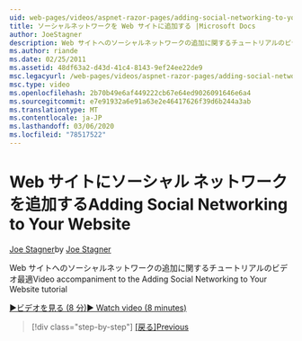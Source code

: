 ```yaml
---
uid: web-pages/videos/aspnet-razor-pages/adding-social-networking-to-your-website
title: ソーシャルネットワークを Web サイトに追加する |Microsoft Docs
author: JoeStagner
description: Web サイトへのソーシャルネットワークの追加に関するチュートリアルのビデオ最適
ms.author: riande
ms.date: 02/25/2011
ms.assetid: 48df63a2-d43d-41c4-8143-9ef24ee22de9
msc.legacyurl: /web-pages/videos/aspnet-razor-pages/adding-social-networking-to-your-website
msc.type: video
ms.openlocfilehash: 2b70b49e6af449222cb67e64ed9026091646e6a4
ms.sourcegitcommit: e7e91932a6e91a63e2e46417626f39d6b244a3ab
ms.translationtype: MT
ms.contentlocale: ja-JP
ms.lasthandoff: 03/06/2020
ms.locfileid: "78517522"
---
```

# <a name="adding-social-networking-to-your-website"></a><span data-ttu-id="dafae-103">Web サイトにソーシャル ネットワークを追加する</span><span class="sxs-lookup"><span data-stu-id="dafae-103">Adding Social Networking to Your Website</span></span>

<span data-ttu-id="dafae-104">[Joe Stagner](https://github.com/JoeStagner)</span><span class="sxs-lookup"><span data-stu-id="dafae-104">by [Joe Stagner](https://github.com/JoeStagner)</span></span>

<span data-ttu-id="dafae-105">Web サイトへのソーシャルネットワークの追加に関するチュートリアルのビデオ最適</span><span class="sxs-lookup"><span data-stu-id="dafae-105">Video accompaniment to the Adding Social Networking to Your Website tutorial</span></span>

[<span data-ttu-id="dafae-106">&#9654;ビデオを見る (8 分)</span><span class="sxs-lookup"><span data-stu-id="dafae-106">&#9654; Watch video (8 minutes)</span></span>](https://channel9.msdn.com/Blogs/ASP-NET-Site-Videos/adding-social-networking-to-your-website)

> [!div class="step-by-step"]
> <span data-ttu-id="dafae-107">[[戻る]](adding-search-to-your-web-site.md)</span><span class="sxs-lookup"><span data-stu-id="dafae-107">[Previous](adding-search-to-your-web-site.md)</span></span>
